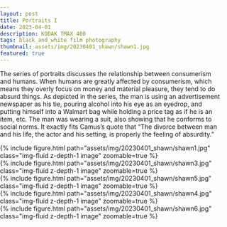 ```yaml
---
layout: post
title: Portraits I
date: 2023-04-01
description: KODAK TMAX 400
tags: black_and_white film photography 
thumbnail: assets/img/20230401_shawn/shawn1.jpg
featured: true
---
```


The series of portraits discusses the relationship between consumerism and humans. When humans are greatly affected by consumerism, which means they overly focus on money and material pleasure, they tend to do absurd things. As depicted in the series, the man is using an advertisement newspaper as his tie, pouring alcohol into his eye as an eyedrop, and putting himself into a Walmart bag while holding a price tag as if he is an item, etc. The man was wearing a suit, also showing that he conforms to social norms. It exactly fits Camus’s quote that “The divorce between man and his life, the actor and his setting, is properly the feeling of absurdity.”

<style>
    body {
        margin: 0;
        padding: 0;
    }
    .image-container {
        display: flex;
        flex-direction: column;
        align-items: center;
    }
    .image {
        width: 100%;
        max-width: 100%;
        height: auto;
    }
</style>

<div class="image-container">
    <div class="row">
        <div class="col-12 col-md-6">
            {% include figure.html path="assets/img/20230401_shawn/shawn1.jpg" class="img-fluid z-depth-1 image" zoomable=true %}
        </div>
        <div class="col-12 col-md-6">
            {% include figure.html path="assets/img/20230401_shawn/shawn3.jpg" class="img-fluid z-depth-1 image" zoomable=true %}
        </div>
    </div>
    <div class="row">
        <div class="col-12">
            {% include figure.html path="assets/img/20230401_shawn/shawn5.jpg" class="img-fluid z-depth-1 image" zoomable=true %}
        </div>
    </div>
    <div class="row">
        <div class="col-12 col-md-6">
            {% include figure.html path="assets/img/20230401_shawn/shawn4.jpg" class="img-fluid z-depth-1 image" zoomable=true %}
        </div>
        <div class="col-12 col-md-6">
            {% include figure.html path="assets/img/20230401_shawn/shawn6.jpg" class="img-fluid z-depth-1 image" zoomable=true %}
        </div>
    </div>
</div>





